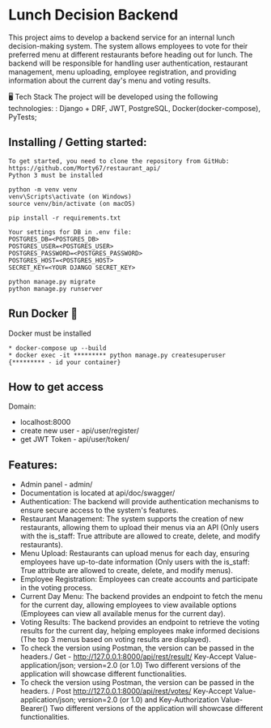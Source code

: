 # Lunch Decision Backend
This project aims to develop a backend service for an internal lunch decision-making system. The system allows employees to vote for their preferred menu at different restaurants before heading out for lunch. The backend will be responsible for handling user authentication, restaurant management, menu uploading, employee registration, and providing information about the current day's menu and voting results.

🖥️ Tech Stack
The project will be developed using the following technologies:
: Django + DRF, JWT, PostgreSQL, Docker(docker-compose), PyTests;

## Installing / Getting started:
```shell
To get started, you need to clone the repository from GitHub: https://github.com/Morty67/restaurant_api/
Python 3 must be installed

python -m venv venv
venv\Scripts\activate (on Windows)
source venv/bin/activate (on macOS)

pip install -r requirements.txt

Your settings for DB in .env file:
POSTGRES_DB=<POSTGRES_DB>
POSTGRES_USER=<POSTGRES_USER>
POSTGRES_PASSWORD=<POSTGRES_PASSWORD>
POSTGRES_HOST=<POSTGRES_HOST>
SECRET_KEY=<YOUR DJANGO SECRET_KEY>

python manage.py migrate
python manage.py runserver
```

## Run Docker 🐳
Docker must be installed 
```shell
* docker-compose up --build
* docker exec -it ********* python manage.py createsuperuser {********* - id your container}
```

## How to get access

Domain:
*  localhost:8000
*  create new user - api/user/register/
*  get JWT Token - api/user/token/

## Features:

*  Admin panel - admin/
*  Documentation is located at api/doc/swagger/
*  Authentication: The backend will provide authentication mechanisms to ensure secure access to the system's features.
*  Restaurant Management: The system supports the creation of new restaurants, allowing them to upload their menus via an API (Only users with the is_staff: True attribute are allowed to create, delete, and modify restaurants).
*  Menu Upload: Restaurants can upload menus for each day, ensuring employees have up-to-date information (Only users with the is_staff: True attribute are allowed to create, delete, and modify menus).
*  Employee Registration: Employees can create accounts and participate in the voting process.
*  Current Day Menu: The backend provides an endpoint to fetch the menu for the current day, allowing employees to view available options (Employees can view all available menus for the current day).
*  Voting Results: The backend provides an endpoint to retrieve the voting results for the current day, helping employees make informed decisions (The top 3 menus based on voting results are displayed).
*  To check the version using Postman, the version can be passed in the headers./ Get - http://127.0.0.1:8000/api/rest/result/ Key-Accept  Value-application/json; version=2.0 (or 1.0) Two different versions of the application will showcase different functionalities.
*  To check the version using Postman, the version can be passed in the headers. / Post http://127.0.0.1:8000/api/rest/votes/ Key-Accept  Value-application/json; version=2.0 (or 1.0) and Key-Authorization Value-Bearer(<your JWT>) Two different versions of the application will showcase different functionalities.